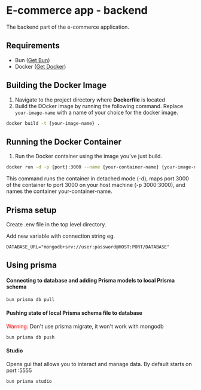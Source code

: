 # E-commerce app - backend

The backend part of the e-commerce application.

## Requirements

- Bun ([Get Bun](https://bun.sh/))
- Docker ([Get Docker](https://www.docker.com/get-started/))

## Building the Docker Image

1. Navigate to the project directory where **Dockerfile** is located
2. Build the DOcker image by running the following command. Replace `your-image-name` with a name of your choice for the docker image.

```zsh
docker build -t {your-image-name} .
```

## Running the Docker Container

1. Run the Docker container using the image you've just build.

```zsh
docker run -d -p {port}:3000 --name {your-container-name} {your-image-name}
```

This command runs the container in detached mode (-d), maps port 3000 of the container to port 3000 on your host machine (-p 3000:3000), and names the container your-container-name.

## Prisma setup

Create .env file in the top level directory.

Add new variable with connection string eg.

```
DATABASE_URL="mongodb+srv://user:password@HOST:PORT/DATABASE"
```

## Using prisma

#### Connecting to database and adding Prisma models to local Prisma schema

```zsh
bun prisma db pull
```

#### Pushing state of local Prisma schema file to database

<font color="red">
Warning: 
</font>
Don't use prisma migrate, it won't work with mongodb

```zsh
bun prisma db push
```

#### Studio

Opens gui that allows you to interact and manage data.
By default starts on port :5555

```zsh
bun prisma studio
```
